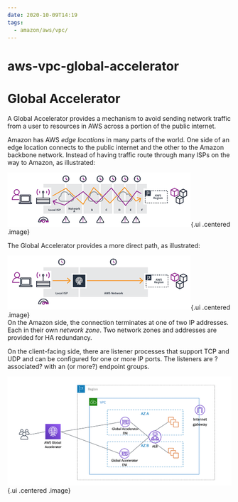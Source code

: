 ```yaml
---
date: 2020-10-09T14:19
tags:
  - amazon/aws/vpc/
---
```


# aws-vpc-global-accelerator
# Global Accelerator


A Global Accelerator provides a mechanism to avoid sending network traffic from a user to resources in AWS across a portion of the public internet.

Amazon has AWS *edge locations* in many parts of the world. One side of an edge location connects to the public internet and the other to the Amazon backbone network. Instead of having traffic route through many ISPs on the way to Amazon, as illustrated:

![Non accelerated path](./static/non-accelerator.png){.ui .centered .image}  

The Global Accelerator provides a more direct path, as illustrated:

![Accelerated Path](./static/accelerator.png){.ui .centered .image}    
On the Amazon side, the connection terminates at one of two IP addresses. Each in their own *network zone*. Two network zones and addresses are provided for HA redundancy.

On the client-facing side, there are listener processes that support TCP and UDP and can be configured for one or more IP ports. 
The listeners are ?associated? with an (or more?) endpoint groups.




![Global Accelerator](./static/aga-ip-preservation-alb.png){.ui .centered .image}      

